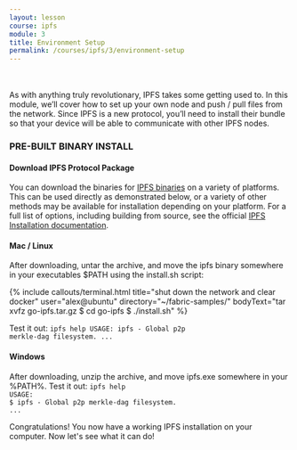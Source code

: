 ```yaml
---
layout: lesson
course: ipfs
module: 3
title: Environment Setup
permalink: /courses/ipfs/3/environment-setup
---
```

<br>
<br>
<span class="openingParagraph">
As with anything truly revolutionary, IPFS takes some getting used to. In this module, we’ll cover how to set up your own node and push / pull files from the network. Since IPFS is a new protocol, you’ll need to install their bundle so that your device will be able to communicate with other IPFS nodes.</span>
<h3>PRE-BUILT BINARY INSTALL</h3>
<h4>Download IPFS Protocol Package</h4>
You can download the binaries for <a href="https://dist.ipfs.io/#go-ipfs">IPFS binaries</a> on a variety of platforms. This can be used directly as demonstrated below, or a variety of other methods may be available for installation depending on your platform. For a full list of options, including building from source, see the official <a href="https://docs.ipfs.io/introduction/install/">IPFS Installation documentation</a>.
<h4>Mac / Linux</h4>
After downloading, untar the archive, and move the ipfs binary somewhere in your executables $PATH using the install.sh script:

{% include callouts/terminal.html
    title="shut down the network and clear docker"
    user="alex@ubuntu"
    directory="~/fabric-samples/"
    bodyText="tar xvfz go-ipfs.tar.gz
$ cd go-ipfs
$ ./install.sh</code>"
%}

Test it out:
<code class="cli">ipfs help
USAGE:
ipfs - Global p2p merkle-dag filesystem.
...</code>
<h4>Windows</h4>
After downloading, unzip the archive, and move ipfs.exe somewhere in your %PATH%.
Test it out:
<code class="cli">ipfs help
USAGE:
$ ipfs - Global p2p merkle-dag filesystem.
...</code>

Congratulations! You now have a working IPFS installation on your computer. Now let's see what it can do!
